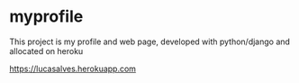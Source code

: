 myprofile
=========

This project is my profile and web page, developed with python/django and allocated on heroku

https://lucasalves.herokuapp.com
